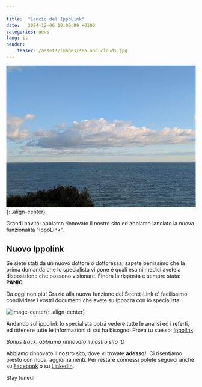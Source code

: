 ```yaml
---

title:  "Lancio del IppoLink"
date:   2024-12-06 10:00:00 +0100
categories: news
lang: it
header:
    teaser: /assets/images/sea_and_clouds.jpg
---
```


![image-center](/assets/images/sea_and_clouds.jpg){: .align-center}

Grandi novitá: abbiamo rinnovato il nostro sito ed abbiamo lanciato la nuova funzionalitá "IppoLink".

## Nuovo Ippolink

Se siete stati da un nuovo dottore o dottoressa, sapete benissimo che la prima domanda che 
lo specialista vi pone é quali esami medici avete a disposizione che possono visionare.
Finora la risposta é sempre stata: **PANIC**.

Da oggi non piú! Grazie alla nuova funzione del Secret-Link e' facilissimo condividere i 
vostri documenti che avete su Ippocra con lo specialista. 

![image-center](/assets/images/ippolink-creation.gif){: .align-center}

Andando sul ippolink lo specialista potrá vedere tutte le analisi ed i referti, ed
ottenere tutte le informazioni di cui ha bisogno! Prova tu stesso: [Ippolink](https://app.ippocra.com/ippolinks/fe5eece2-8717-4e65-abea-97fa295c869a).

*Bonus track: abbiamo rinnovato il nostro sito :D*

Abbiamo rinnovato il nostro sito, dove vi trovate **adesso!**. Ci risentiamo presto con nuovi aggiornamenti.
Per restare connessi potete seguirci anche su [Facebook](https://www.facebook.com/profile.php?id=61564933710120) o su [LinkedIn](https://www.linkedin.com/company/ippocra/).

Stay tuned!